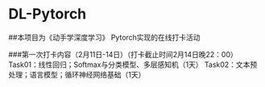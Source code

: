 # DL-Pytorch

##本项目为《动手学深度学习》 Pytorch实现的在线打卡活动

###第一次打卡内容（2月11日-14日）（打卡截止时间2月14日晚22：00）
   Task01：线性回归；Softmax与分类模型、多层感知机（1天）
   Task02：文本预处理；语言模型；循环神经网络基础（1天）
